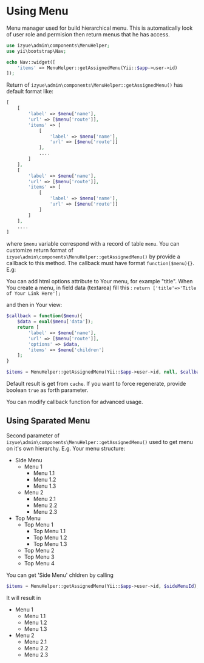 Using Menu
==========

Menu manager used for build hierarchical menu. This is automatically look of user 
role and permision then return menus that he has access.

```php
use izyue\admin\components\MenuHelper;
use yii\bootstrap\Nav;

echo Nav::widget([
    'items' => MenuHelper::getAssignedMenu(Yii::$app->user->id)
]);
```

Return of `izyue\admin\components\MenuHelper::getAssignedMenu()` has default format like:

```php
[
    [
        'label' => $menu['name'], 
        'url' => [$menu['route']],
        'items' => [
			[
				'label' => $menu['name'], 
				'url' => [$menu['route']]
            ],
            ....
        ]
    ],
    [
        'label' => $menu['name'], 
        'url' => [$menu['route']],
        'items' => [
			[
				'label' => $menu['name'], 
				'url' => [$menu['route']]
            ]
        ]
    ],
    ....
]
```

where `$menu` variable correspond with a record of table `menu`. You can customize 
return format of `izyue\admin\components\MenuHelper::getAssignedMenu()` by provide a callback to this method.
The callback must have format `function($menu){}`. E.g:

You can add html options attribute to Your menu, for example "title". When You create a menu, in field data (textarea) fill this :
``` return ['title'=>'Title of Your Link Here']; ```

and then in Your view:

```php
$callback = function($menu){
    $data = eval($menu['data']);
    return [
        'label' => $menu['name'], 
        'url' => [$menu['route']],
        'options' => $data,
        'items' => $menu['children']
    ];
}

$items = MenuHelper::getAssignedMenu(Yii::$app->user->id, null, $callback);
```

Default result is get from `cache`. If you want to force regenerate, provide boolean `true` as forth parameter.

You can modify callback function for advanced usage.

Using Sparated Menu
-------------------
Second parameter of `izyue\admin\components\MenuHelper::getAssignedMenu()` used to get menu on it's own hierarchy.
E.g. Your menu structure:

* Side Menu
  * Menu 1
    * Menu 1.1
    * Menu 1.2
    * Menu 1.3
  * Menu 2
    * Menu 2.1
    * Menu 2.2
    * Menu 2.3
* Top Menu
  * Top Menu 1
    * Top Menu 1.1
    * Top Menu 1.2
    * Top Menu 1.3
  * Top Menu 2
  * Top Menu 3
  * Top Menu 4

You can get 'Side Menu' chldren by calling

```php
$items = MenuHelper::getAssignedMenu(Yii::$app->user->id, $sideMenuId);
```

It will result in
* Menu 1
  * Menu 1.1
  * Menu 1.2
  * Menu 1.3
* Menu 2
  * Menu 2.1
  * Menu 2.2
  * Menu 2.3
